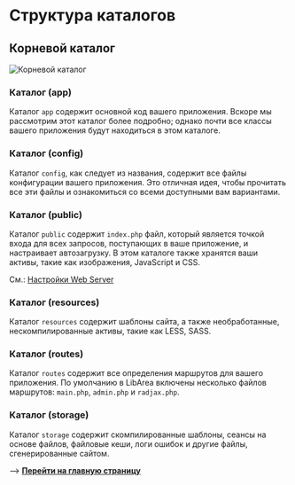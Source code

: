 # Структура каталогов

## Корневой каталог

![Корневой каталог](/uploads/content/structure.jpg)

### Каталог (app)

Каталог `app` содержит основной код вашего приложения. Вскоре мы рассмотрим этот каталог более подробно; однако почти все классы вашего приложения будут находиться в этом каталоге.


### Каталог (config)

Каталог `config`, как следует из названия, содержит все файлы конфигурации вашего приложения. Это отличная идея, чтобы прочитать все эти файлы и ознакомиться со всеми доступными вам вариантами.

### Каталог (public)

Каталог `public` содержит `index.php` файл, который является точкой входа для всех запросов, поступающих в ваше приложение, и настраивает автозагрузку. В этом каталоге также хранятся ваши активы, такие как изображения, JavaScript и CSS.

См.: [Настройки Web Server](/ru/web-server-configuration)

### Каталог (resources)

Каталог `resources` содержит шаблоны сайта, а также необработанные, нескомпилированные активы, такие как LESS, SASS. 


### Каталог (routes)

Каталог `routes` содержит все определения маршрутов для вашего приложения. По умолчанию в LibArea включены несколько файлов маршрутов: `main.php`, `admin.php` и `radjax.php`.


### Каталог (storage)

Каталог `storage` содержит скомпилированные шаблоны, сеансы на основе файлов, файловые кеши, логи ошибок и другие файлы, сгенерированные сайтом. 


—> [**Перейти на главную страницу**](/ru/)